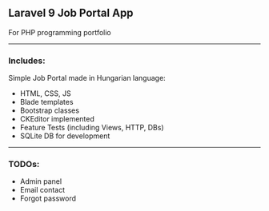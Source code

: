 ## Laravel 9 Job Portal App

For PHP programming portfolio

---

### Includes:

Simple Job Portal made in Hungarian language:

* HTML, CSS, JS
* Blade templates
* Bootstrap classes
* CKEditor implemented
* Feature Tests (including Views, HTTP, DBs)
* SQLite DB for development

---

### TODOs:

* Admin panel
* Email contact
* Forgot password